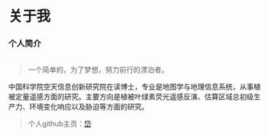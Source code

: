 # 关于我


### 个人简介

<img src="D:\Hugo\Sites\content\about\about01.JPG" alt="3U2A6218" style="zoom: 3%;" />

> 一个简单的，为了梦想，努力前行的漂泊者。
>

中国科学院空天信息创新研究院在读博士，专业是地图学与地理信息系统，从事植被定量遥感方面的研究。主要方向是植被叶绿素荧光遥感反演、估算区域总初级生产力、环境变化响应以及胁迫等方面的研究。

> 个人github主页：[岱](https://github.com/chenjidai) 
>





 




